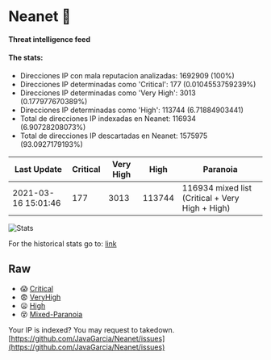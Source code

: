 # Neanet :hocho:
#### Threat intelligence feed
#### The stats:

- Direcciones IP con mala reputacion analizadas: 1692909 (100%)
- Direcciones IP determinadas como 'Critical':  177 (0.0104553759239%)
- Direcciones IP determinadas como 'Very High':  3013 (0.177977670389%)
- Direcciones IP determinadas como 'High':  113744 (6.71884903441)
- Total de direcciones IP indexadas en Neanet:  116934 (6.90728208073%)
- Total de direcciones IP descartadas en Neanet:  1575975 (93.0927179193%)

| Last Update | Critical | Very High | High | Paranoia |
| --- | --- | --- | --- | --- |
| 2021-03-16 15:01:46 | 177 | 3013 | 113744 | 116934 mixed list (Critical + Very High + High)|

![Stats](https://docs.google.com/spreadsheets/d/e/2PACX-1vSnaNMIXVabIpDJjufMlzH7poXnshF3mgd8Is1g9ytUEzVsP5my4Trn8f-xkoLLQ38xpL3HtmUexLo6/pubchart?oid=501124687&format=image)

For the historical stats go to: [link](/stats.csv)
## Raw
- :scream: [Critical](https://raw.githubusercontent.com/JavaGarcia/Neanet/master/blacklists/neanet_critical.txt)
- :fearful: [VeryHigh](https://raw.githubusercontent.com/JavaGarcia/Neanet/master/blacklists/neanet_veryHigh.txtt)
- :frowning: [High](https://raw.githubusercontent.com/JavaGarcia/Neanet/master/blacklists/neanet_high.txt)
- :dizzy_face: [Mixed-Paranoia](https://raw.githubusercontent.com/JavaGarcia/Neanet/master/blacklists/neanet_all.txt)


Your IP is indexed? You may request to takedown. [https://github.com/JavaGarcia/Neanet/issues](https://github.com/JavaGarcia/Neanet/issues)












































































































































































































































































































































































































































































































































































































































































































































































































































































































































































































































































































































































































































































































































































































































































































































































































































































































































































































































































































































































































































































































































































































































































































































































































































































































































































































































































































































































































































































































































































































































































































































































































































































































































































































































































































































































































































































































































































































































































































































































































































































































































































































































































































































































































































































































































































































































































































































































































































































































































































































































































































